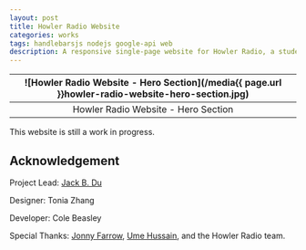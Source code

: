 ```yaml
---
layout: post
title: Howler Radio Website
categories: works
tags: handlebarsjs nodejs google-api web
description: A responsive single-page website for Howler Radio, a student-run Internet radio station from New York University Abu Dhabi.
---
```


<!--more-->

![Howler Radio Website - Hero Section](/media{{ page.url }}howler-radio-website-hero-section.jpg) |
:----------: |
Howler Radio Website - Hero Section |

This website is still a work in progress.

## Acknowledgement

Project Lead: [Jack B. Du](https://jackbdu.com/)

Designer: Tonia Zhang

Developer: Cole Beasley

Special Thanks: [Jonny Farrow](https://www.jonnyfarrow.net/), [Ume Hussain](https://www.umehussain.com/), and the Howler Radio team.
